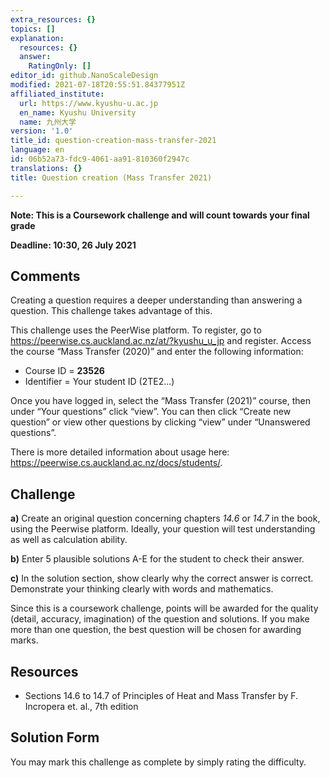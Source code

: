 ```yaml
---
extra_resources: {}
topics: []
explanation:
  resources: {}
  answer:
    RatingOnly: []
editor_id: github.NanoScaleDesign
modified: 2021-07-18T20:55:51.84377951Z
affiliated_institute:
  url: https://www.kyushu-u.ac.jp
  en_name: Kyushu University
  name: 九州大学
version: '1.0'
title_id: question-creation-mass-transfer-2021
language: en
id: 06b52a73-fdc9-4061-aa91-810360f2947c
translations: {}
title: Question creation (Mass Transfer 2021)

---
```


**Note: This is a Coursework challenge and will count towards your final grade**

**Deadline: 10:30, 26 July 2021**

## Comments
Creating a question requires a deeper understanding than answering a question. This challenge takes advantage of this.

This challenge uses the PeerWise platform. To register, go to https://peerwise.cs.auckland.ac.nz/at/?kyushu_u_jp and register. Access the course “Mass Transfer (2020)” and enter the following information:

- Course ID = **23526**
- Identifier = Your student ID (2TE2...)

Once you have logged in, select the “Mass Transfer (2021)” course, then under “Your questions” click “view”. You can then click “Create new question” or view other questions by clicking “view” under “Unanswered questions”.

There is more detailed information about usage here: https://peerwise.cs.auckland.ac.nz/docs/students/.


## Challenge

**a)** Create an original question concerning chapters *14.6* or *14.7* in the book, using the Peerwise platform. Ideally, your question will test understanding as well as calculation ability.

**b)** Enter 5 plausible solutions A-E for the student to check their answer.

**c)** In the solution section, show clearly why the correct answer is correct. Demonstrate your thinking clearly with words and mathematics.

Since this is a coursework challenge, points will be awarded for the quality (detail, accuracy, imagination) of the question and solutions. If you make more than one question, the best question will be chosen for awarding marks.

## Resources

- Sections 14.6 to 14.7 of Principles of Heat and Mass Transfer by F. Incropera et. al., 7th edition

## Solution Form
You may mark this challenge as complete by simply rating the difficulty.